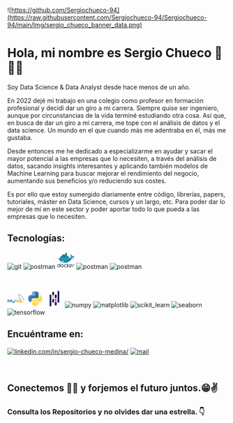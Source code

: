 ![https://github.com/Sergiochueco-94](https://raw.githubusercontent.com/Sergiochueco-94/Sergiochueco-94/main/Img/sergio_chueco_banner_data.png)


# Hola, mi nombre es Sergio Chueco 👋👨‍💻

Soy Data Science & Data Analyst desde hace menos de un año.

En 2022 dejé mi trabajo en una colegio como profesor en formación profesional y decidí dar un giro a mi carrera. Siempre quise ser ingeniero, aunque por circunstancias de la vida terminé estudiando otra cosa. Así que, en busca de dar un giro a mi carrera, me tope con el análisis de datos y el data science. Un mundo en el que cuando más me adentraba en él, más me gustaba.

Desde entonces me he dedicado a especializarme en ayudar y sacar el mayor potencial a las empresas que lo necesiten, a través del análisis de datos, sacando insights interesantes y aplicando también modelos de Machine Learning para buscar mejorar el rendimiento del negocio, aumentando sus beneficios y/o reduciendo sus costes.

Es por ello que estoy sumergido diariamente entre código, librerías, papers, tutoriales, máster en Data Science, cursos y un largo, etc. Para poder dar lo mejor de mí en este sector y poder aportar todo lo que pueda a las empresas que lo necesiten.


## Tecnologías:


<p align="left" id="p0">
    <img src="https://www.vectorlogo.zone/logos/git-scm/git-scm-icon.svg" alt="git" width="40" height="40" />
    <img src="https://www.vectorlogo.zone/logos/getpostman/getpostman-icon.svg" alt="postman" width="40" height="40" />
    <img src="https://raw.githubusercontent.com/devicons/devicon/master/icons/docker/docker-original-wordmark.svg" alt="docker" width="40" height="40" /> 
    <img src="https://www.vectorlogo.zone/util/preview.html?image=/logos/visualstudio_code/visualstudio_code-ar21.svg" alt="postman" width="40" height="40" />
    <img src="https://www.vectorlogo.zone/util/preview.html?image=/logos/jupyter/jupyter-ar21.svg" alt="postman" width="40" height="40" />
    
</p>

<br> 

<p align="left"> 
    <img src="https://raw.githubusercontent.com/devicons/devicon/master/icons/mysql/mysql-original-wordmark.svg" alt="mysql" width="40" height="40"/> 
    <img src="https://raw.githubusercontent.com/devicons/devicon/master/icons/python/python-original.svg" alt="python" width="40" height="40"/> 
    <img src="https://raw.githubusercontent.com/devicons/devicon/2ae2a900d2f041da66e950e4d48052658d850630/icons/pandas/pandas-original.svg" alt="pandas" width="40" height="40"/> 
    <img src="https://upload.wikimedia.org/wikipedia/commons/6/67/Numpy-svgrepo-com.svg?uselang=es" alt="numpy" width="40" height="40"/>
    <img src="https://matplotlib.org/_static/logo2.svg" alt="matplotlib" width="90" height="40"/> 
    <img src="https://upload.wikimedia.org/wikipedia/commons/0/05/Scikit_learn_logo_small.svg" alt="scikit_learn" width="60" height="40"/>
    <img src="https://seaborn.pydata.org/_images/logo-mark-lightbg.svg" alt="seaborn" width="40" height="40"/> 
    <img src="https://www.vectorlogo.zone/logos/tensorflow/tensorflow-icon.svg" alt="tensorflow" width="40" height="40"/>
</p>


## Encuéntrame en:

<p align="left">
    <div>
    <a href="https://www.linkedin.com/in/sergio-chueco-medina/" target="blank"><img align="center" src="https://www.vectorlogo.zone/logos/linkedin/linkedin-icon.svg" alt="linkedin.com/in/sergio-chueco-medina/" height="30" width="40" /></a> 
    <a href="mailto:chuecoo.94@gmail.com?Subject=Hola%20Sergio%20nos%20gustaría%20conocerte" target="blank"><img align="center" src="https://www.vectorlogo.zone/logos/gmail/gmail-icon.svg" height="35" width="35px" alt="mail"></a> 
    <div/>
</p>

<br>

## Conectemos 👨‍💻 y forjemos el futuro juntos.😁✌

### Consulta los Repositorios y no olvides dar una estrella. 👇



